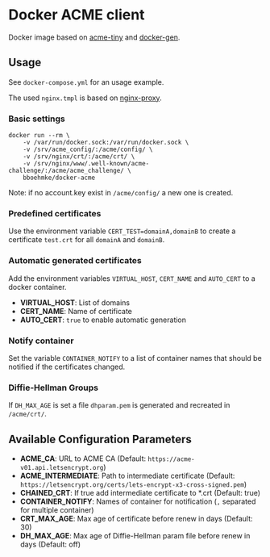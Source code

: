 Docker ACME client
==================

Docker image based on [acme-tiny](https://github.com/diafygi/acme-tiny)
and [docker-gen](https://github.com/jwilder/docker-gen).


Usage
-----

See `docker-compose.yml` for an usage example.

The used `nginx.tmpl` is based on 
[nginx-proxy](https://github.com/jwilder/nginx-proxy).

### Basic settings

```
docker run --rm \
    -v /var/run/docker.sock:/var/run/docker.sock \
    -v /srv/acme_config/:/acme/config/ \
    -v /srv/nginx/crt/:/acme/crt/ \
    -v /srv/nginx/www/.well-known/acme-challenge/:/acme/acme_challenge/ \
    bboehmke/docker-acme
```

Note: if no account.key exist in `/acme/config/` a new one is created.


### Predefined certificates

Use the environment variable `CERT_TEST=domainA,domainB` to create a 
certificate `test.crt` for all `domainA` and `domainB`.


### Automatic generated certificates

Add the environment variables `VIRTUAL_HOST`, `CERT_NAME` and `AUTO_CERT` to 
a docker container.

- **VIRTUAL_HOST**: List of domains
- **CERT_NAME**: Name of certificate
- **AUTO_CERT**: `true` to enable automatic generation


### Notify container

Set the variable `CONTAINER_NOTIFY` to a list of container names that should be 
notified if the certificates changed.


### Diffie-Hellman Groups

If `DH_MAX_AGE` is set a file `dhparam.pem` is generated and recreated in 
`/acme/crt/`.


Available Configuration Parameters
----------------------------------

- **ACME_CA**: URL to ACME CA (Default: `https://acme-v01.api.letsencrypt.org`)
- **ACME_INTERMEDIATE**: Path to intermediate certificate (Default: `https://letsencrypt.org/certs/lets-encrypt-x3-cross-signed.pem`)
- **CHAINED_CRT**: If true add intermediate certificate to *.crt (Default: true)
- **CONTAINER_NOTIFY**: Names of container for notification (`,` separated for multiple container)
- **CRT_MAX_AGE**: Max age of certificate before renew in days (Default: 30)
- **DH_MAX_AGE**: Max age of Diffie-Hellman param file before renew in days (Default: off)
